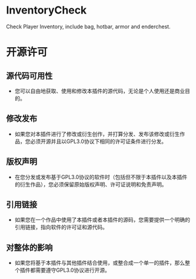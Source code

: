 # InventoryCheck
Check Player Inventory, include bag, hotbar, armor and enderchest.

# 开源许可
## 源代码可用性
- 您可以自由地获取、使用和修改本插件的源代码，无论是个人使用还是商业目的。
## 修改发布
- 如果您对本插件进行了修改或衍生创作，并打算分发、发布该修改或衍生作品，您必须开源并且以GPL3.0协议下相同的许可证条件进行分发。
## 版权声明
- 在您分发或发布基于GPL3.0协议的软件时（包括但不限于本插件以及本插件的衍生作品），您必须保留原始版权声明、许可证说明和免责声明。
## 引用链接
- 如果您在一个作品中使用了本插件或者本插件的源码，您需要提供一个明确的引用链接，指向软件的许可证和源代码。
## 对整体的影响
- 如果您将基于本插件与其他插件结合使用，或整合成一个单一的插件，那么整个插件都需要遵守GPL3.0协议进行开源。

